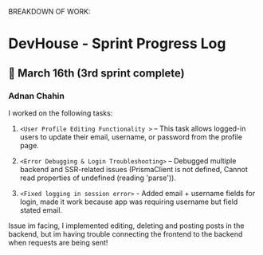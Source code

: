 BREAKDOWN OF WORK:

# DevHouse - Sprint Progress Log

## 📅 March 16th (3rd sprint complete)

### Adnan Chahin
I worked on the following tasks:

1. `<User Profile Editing Functionality >` – This task allows logged-in users to update their email, username, or password from the profile page. 

2. `<Error Debugging & Login Troubleshooting>` – Debugged multiple backend and SSR-related issues (PrismaClient is not defined, Cannot read properties of undefined (reading 'parse')).

3. `<Fixed logging in session error>` - Added email + username fields for login, made it work because app was requiring username but field stated email. 

Issue im facing, I implemented editing, deleting and posting posts in the backend, but im having trouble connecting the frontend to the backend when requests are being sent!